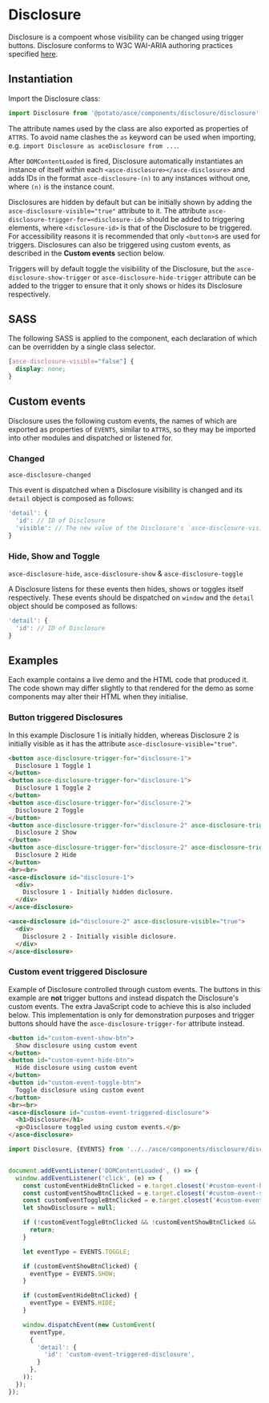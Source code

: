 # Disclosure

Disclosure is a compoent whose visibility can be changed using trigger buttons. Disclosure conforms to W3C WAI-ARIA authoring practices specified [here](https://www.w3.org/TR/wai-aria-practices-1.1/#disclosure).


## Instantiation

Import the Disclosure class:

```js
import Disclosure from '@potato/asce/components/disclosure/disclosure';
```

The attribute names used by the class are also exported as properties of `ATTRS`. To avoid name clashes the `as` keyword can be used when importing, e.g. `import Disclosure as aceDisclosure from ...`.

After `DOMContentLoaded` is fired, Disclosure automatically instantiates an instance of itself within each `<asce-disclosure></asce-disclosure>` and adds IDs in the format `asce-disclosure-(n)` to any instances without one, where `(n)` is the instance count.

Disclosures are hidden by default but can be initially shown by adding the `asce-disclosure-visible="true"` attribute to it. The attribute `asce-disclosure-trigger-for=<disclosure-id>` should be added to triggering elements, where `<disclosure-id>` is that of the Disclosure to be triggered. For accessibility reasons it is recommended that only `<button>`s are used for triggers. Disclosures can also be triggered using custom events, as described in the **Custom events** section below.

Triggers will by default toggle the visibiility of the Disclosure, but the `asce-disclosure-show-trigger` or `asce-disclosure-hide-trigger` attribute can be added to the trigger to ensure that it only shows or hides its Disclosure respectively.


## SASS

The following SASS is applied to the component, each declaration of which can be overridden by a single class selector.

```scss
[asce-disclosure-visible="false"] {
  display: none;
}
```


## Custom events

Disclosure uses the following custom events, the names of which are exported as properties of `EVENTS`, similar to `ATTRS`, so they may be imported into other modules and dispatched or listened for.


### Changed

`asce-disclosure-changed`

This event is dispatched when a Disclosure visibility is changed and its `detail` object is composed as follows:

```js
'detail': {
  'id': // ID of Disclosure
  'visible': // The new value of the Disclosure's `asce-disclosure-visible` attribute, as a boolean
}
```


### Hide, Show and Toggle

`asce-disclosure-hide`, `asce-disclosure-show` & `asce-disclosure-toggle`

A Disclosure listens for these events then hides, shows or toggles itself respectively. These events should be dispatched on `window` and the `detail` object should be composed as follows:

```js
'detail': {
  'id': // ID of Disclosure
}
```


## Examples

Each example contains a live demo and the HTML code that produced it. The code shown may differ slightly to that rendered for the demo as some components may alter their HTML when they initialise.


### Button triggered Disclosures

In this example Disclosure 1 is initially hidden, whereas Disclosure 2 is initially visible as it has the attribute `asce-disclosure-visible="true"`.

```html
<button asce-disclosure-trigger-for="disclosure-1">
  Disclosure 1 Toggle 1
</button>
<button asce-disclosure-trigger-for="disclosure-1">
  Disclosure 1 Toggle 2
</button>
<button asce-disclosure-trigger-for="disclosure-2">
  Disclosure 2 Toggle
</button>
<button asce-disclosure-trigger-for="disclosure-2" asce-disclosure-trigger-show>
  Disclosure 2 Show
</button>
<button asce-disclosure-trigger-for="disclosure-2" asce-disclosure-trigger-hide>
  Disclosure 2 Hide
</button>
<br><br>
<asce-disclosure id="disclosure-1">
  <div>
    Disclosure 1 - Initially hidden diclosure.
  </div>
</asce-disclosure>

<asce-disclosure id="disclosure-2" asce-disclosure-visible="true">
  <div>
    Disclosure 2 - Initially visible diclosure.
  </div>
</asce-disclosure>
```


### Custom event triggered Disclosure

Example of Disclosure controlled through custom events. The buttons in this example are **not** trigger buttons and instead dispatch the Disclosure's custom events. The extra JavaScript code to achieve this is also included below. This implementation is only for demonstration purposes and trigger buttons should have the `asce-disclosure-trigger-for` attribute instead.

```html
<button id="custom-event-show-btn">
  Show disclosure using custom event
</button>
<button id="custom-event-hide-btn">
  Hide disclosure using custom event
</button>
<button id="custom-event-toggle-btn">
  Toggle disclosure using custom event
</button>
<br><br>
<asce-disclosure id="custom-event-triggered-disclosure">
  <h1>Disclosure</h1>
  <p>Disclosure toggled using custom events.</p>
</asce-disclosure>
```

```js
import Disclosure, {EVENTS} from '../../asce/components/disclosure/disclosure.js';


document.addEventListener('DOMContentLoaded', () => {
  window.addEventListener('click', (e) => {
    const customEventHideBtnClicked = e.target.closest('#custom-event-hide-btn');
    const customEventShowBtnClicked = e.target.closest('#custom-event-show-btn');
    const customEventToggleBtnClicked = e.target.closest('#custom-event-toggle-btn');
    let showDisclosure = null;

    if (!customEventToggleBtnClicked && !customEventShowBtnClicked && !customEventHideBtnClicked) {
      return;
    }

    let eventType = EVENTS.TOGGLE;

    if (customEventShowBtnClicked) {
      eventType = EVENTS.SHOW;
    }

    if (customEventHideBtnClicked) {
      eventType = EVENTS.HIDE;
    }

    window.dispatchEvent(new CustomEvent(
      eventType,
      {
        'detail': {
          'id': 'custom-event-triggered-disclosure',
        }
      },
    ));
  });
});
```

